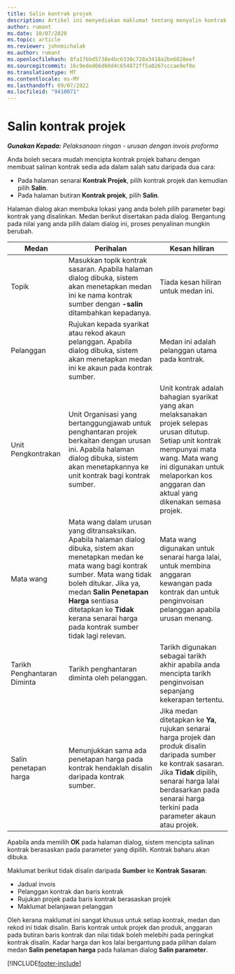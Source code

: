 ```yaml
---
title: Salin kontrak projek
description: Artikel ini menyediakan maklumat tentang menyalin kontrak projek dalam Operasi Projek.
author: rumant
ms.date: 10/07/2020
ms.topic: article
ms.reviewer: johnmichalak
ms.author: rumant
ms.openlocfilehash: 8fa17bbd5738e4bc6330c728a3418a2be6828eef
ms.sourcegitcommit: 16c9eded66d60d4c654872ff5a0267cccae9ef0e
ms.translationtype: MT
ms.contentlocale: ms-MY
ms.lasthandoff: 09/07/2022
ms.locfileid: "9410071"
---
```

# <a name="copy-project-contracts"></a>Salin kontrak projek

_**Gunakan Kepada:** Pelaksanaan ringan - urusan dengan invois proforma_

Anda boleh secara mudah mencipta kontrak projek baharu dengan membuat salinan kontrak sedia ada dalam salah satu daripada dua cara: 

  - Pada halaman senarai **Kontrak Projek**, pilih kontrak projek dan kemudian pilih **Salin**.
  - Pada halaman butiran **Kontrak projek**, pilih **Salin**.

Halaman dialog akan membuka lokasi yang anda boleh pilih parameter bagi kontrak yang disalinkan. Medan berikut disertakan pada dialog. Bergantung pada nilai yang anda pilih dalam dialog ini, proses penyalinan mungkin berubah.

| **Medan** | **Perihalan** | **Kesan hiliran** |
| --- | --- | --- |
| Topik | Masukkan topik kontrak sasaran. Apabila halaman dialog dibuka, sistem akan menetapkan medan ini ke nama kontrak sumber dengan **-salin** ditambahkan kepadanya. | Tiada kesan hiliran untuk medan ini. |
| Pelanggan | Rujukan kepada syarikat atau rekod akaun pelanggan. Apabila dialog dibuka, sistem akan menetapkan medan ini ke akaun pada kontrak sumber. | Medan ini adalah pelanggan utama pada kontrak. |
| Unit Pengkontrakan | Unit Organisasi yang bertanggungjawab untuk penghantaran projek berkaitan dengan urusan ini. Apabila halaman dialog dibuka, sistem akan menetapkannya ke unit kontrak bagi kontrak sumber. | Unit kontrak adalah bahagian syarikat yang akan melaksanakan projek selepas urusan ditutup. Setiap unit kontrak mempunyai mata wang. Mata wang ini digunakan untuk melaporkan kos anggaran dan aktual yang dikenakan semasa projek. |
| Mata wang | Mata wang dalam urusan yang ditransaksikan. Apabila halaman dialog dibuka, sistem akan menetapkan medan ke mata wang bagi kontrak sumber. Mata wang tidak boleh ditukar. Jika ya, medan **Salin Penetapan Harga** sentiasa ditetapkan ke **Tidak** kerana senarai harga pada kontrak sumber tidak lagi relevan. | Mata wang digunakan untuk senarai harga lalai, untuk membina anggaran kewangan pada kontrak dan untuk penginvoisan pelanggan apabila urusan menang. |
| Tarikh Penghantaran Diminta | Tarikh penghantaran diminta oleh pelanggan. | Tarikh digunakan sebagai tarikh akhir apabila anda mencipta tarikh penginvoisan sepanjang kekerapan tertentu. |
| Salin penetapan harga | Menunjukkan sama ada penetapan harga pada kontrak hendaklah disalin daripada kontrak sumber. | Jika medan ditetapkan ke **Ya**, rujukan senarai harga projek dan produk disalin daripada sumber ke kontrak sasaran. Jika **Tidak** dipilih, senarai harga lalai berdasarkan pada senarai harga terkini pada parameter akaun atau projek. |

Apabila anda memilih **OK** pada halaman dialog, sistem mencipta salinan kontrak berasaskan pada parameter yang dipilih. Kontrak baharu akan dibuka.

Maklumat berikut tidak disalin daripada **Sumber** ke **Kontrak Sasaran**:

  - Jadual invois
  - Pelanggan kontrak dan baris kontrak
  - Rujukan projek pada baris kontrak berasaskan projek
  - Maklumat belanjawan pelanggan

Oleh kerana maklumat ini sangat khusus untuk setiap kontrak, medan dan rekod ini tidak disalin. Baris kontrak untuk projek dan produk, anggaran pada butiran baris kontrak dan nilai tidak boleh melebihi pada peringkat kontrak disalin. Kadar harga dan kos lalai bergantung pada pilihan dalam medan **Salin penetapan harga** pada halaman dialog **Salin parameter**.


[!INCLUDE[footer-include](../../includes/footer-banner.md)]
